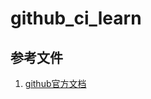 # github_ci_learn

## 参考文件

1. [github官方文档](https://docs.github.com/zh/actions/automating-builds-and-tests/about-continuous-integration)
